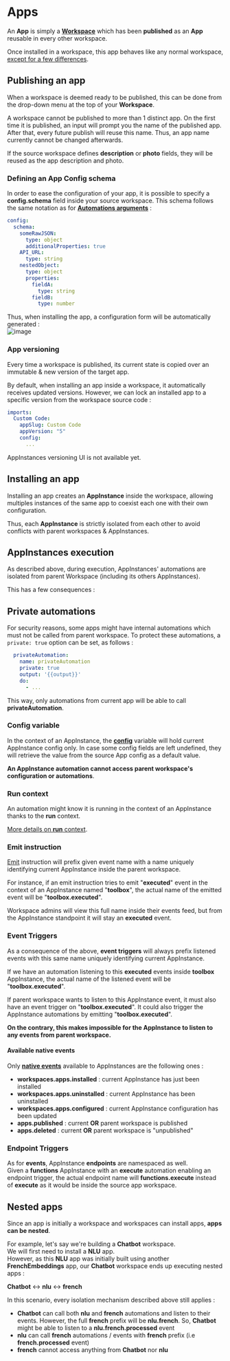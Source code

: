# Apps

An **App** is simply a [**Workspace**](..) which has been **published** as an **App** reusable in every other workspace.  

Once installed in a workspace, this app behaves like any normal workspace, [except for a few differences](#appinstances-execution). 

## Publishing an app

When a workspace is deemed ready to be published, this can be done from the drop-down menu at the top of your **Workspace**.  

A workspace cannot be published to more than 1 distinct app. On the first time it is published, an input will prompt you the name of the published app.  
After that, every future publish will reuse this name. Thus, an app name currently cannot be changed afterwards.  

If the source workspace defines **description** or **photo** fields, they will be reused as the app description and photo.  

### Defining an App Config schema  

In order to ease the configuration of your app, it is possible to specify a **config.schema** field inside your source workspace. This schema follows the same notation as for [**Automations arguments**](../automations#arguments) :   
```yaml
config:
  schema:
    someRawJSON:
      type: object
      additionalProperties: true
    API_URL:
      type: string
    nestedObject:
      type: object
      properties:
        fieldA:
          type: string 
        fieldB:
          type: number 
```

Thus, when installing the app, a configuration form will be automatically generated :  
![image](/assets/images/apps/configschema.png)  


### App versioning

Every time a workspace is published, its current state is copied over an immutable & new version of the target app.  

By default, when installing an app inside a workspace, it automatically receives updated versions. However, we can lock an installed app to a specific version from the workspace source code :  

```yaml
imports:
  Custom Code:
    appSlug: Custom Code
    appVersion: "5"
    config:
      ...
```

AppInstances versioning UI is not available yet.  



## Installing an app  

Installing an app creates an **AppInstance** inside the workspace, allowing multiples instances of the same app to coexist each one with their own configuration.  

Thus, each **AppInstance** is strictly isolated from each other to avoid conflicts with parent workspaces & AppInstances.  

## AppInstances execution

As described above, during execution, AppInstances' automations are isolated from parent Workspace (including its others AppInstances).  

This has a few consequences :   

## Private automations  
For security reasons, some apps might have internal automations which must not be called from parent workspace. To protect these automations, a `private: true` option can be set, as follows :  

```yaml
  privateAutomation:
    name: privateAutomation
    private: true
    output: '{{output}}'
    do:
      - ...

```

This way, only automations from current app will be able to call **privateAutomation**.  

### Config variable

In the context of an AppInstance, the [**config**](../automations#contexts) variable will hold current AppInstance config only. In case some config fields are left undefined, they will retrieve the value from the source App config as a default value.  

**An AppInstance automation cannot access parent workspace's configuration or automations**.


### Run context
An automation might know it is running in the context of an AppInstance thanks to the **run** context.  

[More details on **run** context](../automations#run).

### Emit instruction

[Emit](../instructions/#emit) instruction will prefix given event name with a name uniquely identifying current AppInstance inside the parent workspace.  

For instance, if an emit instruction tries to emit "**executed**" event in the context of an AppInstance named "**toolbox**", the actual name of the emitted event will be "**toolbox.executed**".  

Workspace admins will view this full name inside their events feed, but from the AppInstance standpoint it will stay an **executed** event.  


### Event Triggers

As a consequence of the above, **event triggers** will always prefix listened events with this same name uniquely identifying current AppInstance.  

If we have an automation listening to this **executed** events inside **toolbox** AppInstance, the actual name of the listened event will be "**toolbox.executed**".  

If parent workspace wants to listen to this AppInstance event, it must also have an event trigger on "**toolbox.executed**". It could also trigger the AppInstance automations by emitting "**toolbox.executed**".  

**On the contrary, this makes impossible for the AppInstance to listen to any events from parent workspace.**  

#### Available native events  

Only [**native events**](../automations/#supported-native-events) available to AppInstances are the following ones :  

* **workspaces.apps.installed** : current AppInstance has just been installed
* **workspaces.apps.uninstalled** : current AppInstance has been uninstalled
* **workspaces.apps.configured** : current AppInstance configuration has been updated  
* **apps.published** : current **OR** parent workspace is published  
* **apps.deleted** : current **OR** parent workspace is "unpublished"  

### Endpoint Triggers

As for **events**, AppInstance **endpoints** are namespaced as well.  
Given a **functions** AppInstance with an **execute** automation enabling an endpoint trigger, the actual endpoint name will **functions.execute** instead of **execute** as it would be inside the source app workspace.  


## Nested apps

Since an app is initially a workspace and workspaces can install apps, **apps can be nested**.  

For example, let's say we're building a **Chatbot** workspace.  
We will first need to install a **NLU** app.  
However, as this **NLU** app was initially built using another **FrenchEmbeddings** app, our **Chatbot** workspace ends up executing nested apps :  

**Chatbot** <-> **nlu** <-> **french**

In this scenario, every isolation mechanism described above still applies :  

* **Chatbot** can call both **nlu** and **french** automations and listen to their events. However, the full **french** prefix will be **nlu.french**. So, **Chatbot** might be able to listen to a **nlu.french.processed** event  
* **nlu** can call **french** automations / events with **french** prefix  (i.e **french.processed** event)
* **french** cannot access anything from **Chatbot** nor **nlu**

